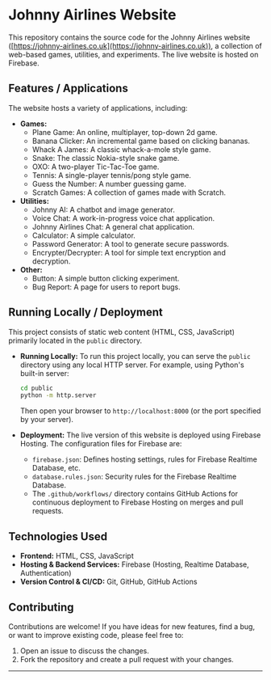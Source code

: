 # Johnny Airlines Website

This repository contains the source code for the Johnny Airlines website ([https://johnny-airlines.co.uk](https://johnny-airlines.co.uk)), a collection of web-based games, utilities, and experiments. The live website is hosted on Firebase.

## Features / Applications

The website hosts a variety of applications, including:

*   **Games:**
    *   Plane Game: An online, multiplayer, top-down 2d game.   
    *   Banana Clicker: An incremental game based on clicking bananas.
    *   Whack A James: A classic whack-a-mole style game.
    *   Snake: The classic Nokia-style snake game.
    *   OXO: A two-player Tic-Tac-Toe game.
    *   Tennis: A single-player tennis/pong style game.
    *   Guess the Number: A number guessing game.
    *   Scratch Games: A collection of games made with Scratch.
*   **Utilities:**
    *   Johnny AI: A chatbot and image generator.
    *   Voice Chat: A work-in-progress voice chat application.
    *   Johnny Airlines Chat: A general chat application.
    *   Calculator: A simple calculator.
    *   Password Generator: A tool to generate secure passwords.
    *   Encrypter/Decrypter: A tool for simple text encryption and decryption.
*   **Other:**
    *   Button: A simple button clicking experiment.
    *   Bug Report: A page for users to report bugs.

## Running Locally / Deployment

This project consists of static web content (HTML, CSS, JavaScript) primarily located in the `public` directory.

*   **Running Locally:** To run this project locally, you can serve the `public` directory using any local HTTP server. For example, using Python's built-in server:
    ```bash
    cd public
    python -m http.server
    ```
    Then open your browser to `http://localhost:8000` (or the port specified by your server).

*   **Deployment:** The live version of this website is deployed using Firebase Hosting. The configuration files for Firebase are:
    *   `firebase.json`: Defines hosting settings, rules for Firebase Realtime Database, etc.
    *   `database.rules.json`: Security rules for the Firebase Realtime Database.
    *   The `.github/workflows/` directory contains GitHub Actions for continuous deployment to Firebase Hosting on merges and pull requests.

## Technologies Used

*   **Frontend:** HTML, CSS, JavaScript
*   **Hosting & Backend Services:** Firebase (Hosting, Realtime Database, Authentication)
*   **Version Control & CI/CD:** Git, GitHub, GitHub Actions

## Contributing

Contributions are welcome! If you have ideas for new features, find a bug, or want to improve existing code, please feel free to:
1.  Open an issue to discuss the changes.
2.  Fork the repository and create a pull request with your changes.

---
